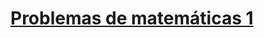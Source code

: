 # [Problemas de matemáticas 1](https://mybinder.org/v2/gh/jserranohidalgo/PyjamaParty.git/master?filepath=ProblemasMatematicas1.ipynb)
